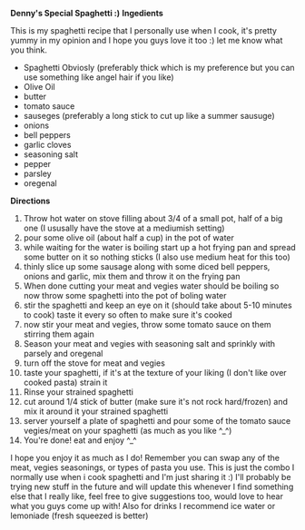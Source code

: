 **Denny's Special Spaghetti :)**
  **Ingedients**
 
  This is my spaghetti recipe that I personally use when I cook, it's pretty yummy in my opinion and I hope you guys love it too :) let me know what you think.
 
*   Spaghetti Obviosly (preferably thick which is my preference but you can use something like angel hair if you like)
*   Olive Oil
*   butter
*   tomato sauce
*   sauseges (preferably a long stick to cut up like a summer sausuge)
*   onions
*   bell peppers
*   garlic cloves
*   seasoning salt
*   pepper
*   parsley
*   oregenal

  **Directions**
 
1.  Throw hot water on stove filling about 3/4 of a small pot, half of a big one (I ususally have the stove at a mediumish setting)
2.  pour some olive oil (about half a cup) in the pot of water
3.  while waiting for the water is boiling start up a hot frying pan and spread some butter on it so nothing sticks (I also use medium heat for this too)
4.  thinly slice up some sausage along with some diced bell peppers, onions and garlic, mix them and throw it on the frying pan
5.  When done cutting your meat and vegies water should be boiling so now throw some spaghetti into the pot of boling water
6.  stir the spaghetti and keep an eye on it (should take about 5-10 minutes to cook) taste it every so often to make sure it's cooked
7.  now stir your meat and vegies, throw some tomato sauce on them stirring them again
8.  Season your meat and vegies with seasoning salt and sprinkly with parsely and oregenal
9.  turn off the stove for meat and vegies
10.  taste your spaghetti, if it's at the texture of your liking (I don't like over cooked pasta) strain it
11.  Rinse your strained spaghetti
12.  cut around 1/4 stick of butter (make sure it's not rock hard/frozen) and mix it around it your strained spaghetti
13.  server yourself a plate of spaghetti and pour some of the tomato sauce vegies/meat on your spaghetti (as much as you like ^_^)
14.  You're done! eat and enjoy ^_^
 
  I hope you enjoy it as much as I do! Remember you can swap any of the meat, vegies seasonings, or types of pasta you use. This is just the combo I normally use when i cook spaghetti and I'm just sharing it :)  I'll probably be trying new stuff in the future and will update this whenever I find something else that I really like, feel free to give suggestions too, would love to hear what you guys come up with! Also for drinks I recommend ice water or lemoniade (fresh squeezed is better)
